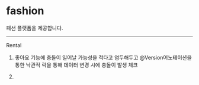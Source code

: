 # fashion
패선 플랫폼을 제공합니다. 

--- 
Rental 
 1. 좋아요 기능에 충돌이 일어날 가능성을 적다고 염두해두고 @Version어노테이션을 통한 낙관적 락을 통해 데이터 변경 시에 충돌이 발생 체크

 2. 
